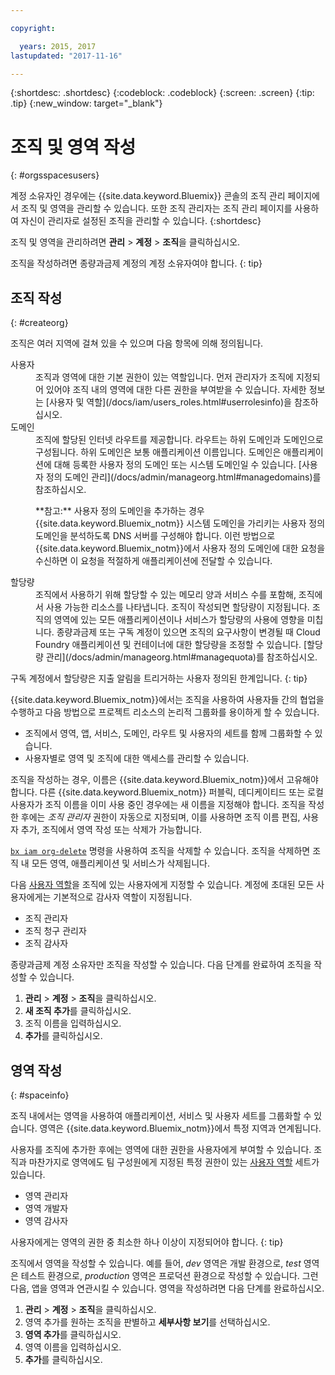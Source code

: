 ```yaml
---

copyright:

  years: 2015, 2017
lastupdated: "2017-11-16"

---
```


{:shortdesc: .shortdesc}
{:codeblock: .codeblock}
{:screen: .screen}
{:tip: .tip}
{:new_window: target="_blank"}

# 조직 및 영역 작성
{: #orgsspacesusers}

계정 소유자인 경우에는 {{site.data.keyword.Bluemix}} 콘솔의 조직 관리 페이지에서 조직 및 영역을 관리할 수 있습니다. 또한 조직 관리자는 조직 관리 페이지를 사용하여 자신이 관리자로 설정된 조직을 관리할 수 있습니다.
{:shortdesc}

조직 및 영역을 관리하려면 **관리** &gt; **계정** &gt; **조직**을 클릭하십시오. 

조직을 작성하려면 종량과금제 계정의 계정 소유자여야 합니다.
{: tip}

## 조직 작성
{: #createorg}

조직은 여러 지역에 걸쳐 있을 수 있으며 다음 항목에 의해 정의됩니다.

<dl>
<dt>사용자</dt>
<dd>조직과 영역에 대한 기본 권한이 있는 역할입니다. 먼저 관리자가 조직에 지정되어 있어야 조직 내의 영역에 대한 다른 권한을 부여받을 수 있습니다. 자세한 정보는  [사용자 및 역할](/docs/iam/users_roles.html#userrolesinfo)을 참조하십시오.</dd>
<dt>도메인</dt>
<dd>조직에 할당된 인터넷 라우트를 제공합니다. 라우트는 하위 도메인과 도메인으로 구성됩니다. 하위 도메인은 보통 애플리케이션 이름입니다. 도메인은 애플리케이션에 대해 등록한 사용자 정의 도메인 또는 시스템 도메인일 수 있습니다. [사용자 정의 도메인 관리](/docs/admin/manageorg.html#managedomains)를 참조하십시오.<br/>
<p>**참고:** 사용자 정의 도메인을 추가하는 경우 {{site.data.keyword.Bluemix_notm}} 시스템 도메인을 가리키는 사용자 정의 도메인을 분석하도록 DNS 서버를 구성해야 합니다. 이런 방법으로 {{site.data.keyword.Bluemix_notm}}에서 사용자 정의 도메인에 대한 요청을 수신하면 이 요청을 적절하게 애플리케이션에 전달할 수 있습니다. </p></dd>
<dt>할당량</dt>
<dd>조직에서 사용하기 위해 할당할 수 있는 메모리 양과 서비스 수를 포함해, 조직에서 사용 가능한 리소스를 나타냅니다. 조직이 작성되면 할당량이 지정됩니다. 조직의 영역에 있는 모든 애플리케이션이나 서비스가 할당량의 사용에 영향을 미칩니다. 종량과금제 또는 구독 계정이 있으면 조직의 요구사항이 변경될 때 Cloud Foundry 애플리케이션 및 컨테이너에 대한 할당량을 조정할 수 있습니다. [할당량 관리](/docs/admin/manageorg.html#managequota)를 참조하십시오.</dd>
</dl>

구독 계정에서 할당량은 지출 알림을 트리거하는 사용자 정의된 한계입니다.
{: tip}

{{site.data.keyword.Bluemix_notm}}에서는 조직을 사용하여 사용자들 간의 협업을 수행하고 다음 방법으로 프로젝트 리소스의 논리적 그룹화를 용이하게 할 수 있습니다. 

   * 조직에서 영역, 앱, 서비스, 도메인, 라우트 및 사용자의 세트를 함께 그룹화할 수 있습니다. 
   * 사용자별로 영역 및 조직에 대한 액세스를 관리할 수 있습니다. 

조직을 작성하는 경우, 이름은 {{site.data.keyword.Bluemix_notm}}에서 고유해야 합니다. 다른 {{site.data.keyword.Bluemix_notm}} 퍼블릭, 데디케이티드 또는 로컬 사용자가 조직 이름을 이미 사용 중인 경우에는 새 이름을 지정해야 합니다. 조직을 작성한 후에는 *조직 관리자* 권한이 자동으로 지정되며, 이를 사용하면 조직 이름 편집, 사용자 추가, 조직에서 영역 작성 또는 삭제가 가능합니다. 

[`bx iam org-delete`](/docs/cli/reference/bluemix_cli/bx_cli.html#bluemix_iam_org_delete) 명령을 사용하여 조직을 삭제할 수 있습니다. 조직을 삭제하면 조직 내 모든 영역, 애플리케이션 및 서비스가 삭제됩니다.

다음 [사용자 역할](/docs/iam/users_roles.html#userrolesinfo)을 조직에 있는 사용자에게 지정할 수 있습니다. 계정에 초대된 모든 사용자에게는 기본적으로 감사자 역할이 지정됩니다. 

   * 조직 관리자
   * 조직 청구 관리자
   * 조직 감사자

종량과금제 계정 소유자만 조직을 작성할 수 있습니다. 다음 단계를 완료하여 조직을 작성할 수 있습니다.

1. **관리** &gt; **계정** &gt; **조직**을 클릭하십시오.
2. **새 조직 추가**를 클릭하십시오.
3. 조직 이름을 입력하십시오.
4. **추가**를 클릭하십시오.

<!-- Add info on Manage infrastructure option under a space -->

## 영역 작성
{: #spaceinfo}

조직 내에서는 영역을 사용하여 애플리케이션, 서비스 및 사용자 세트를 그룹화할 수 있습니다. 영역은 {{site.data.keyword.Bluemix_notm}}에서 특정 지역과 연계됩니다.

사용자를 조직에 추가한 후에는 영역에 대한 권한을 사용자에게 부여할 수 있습니다. 조직과 마찬가지로 영역에도 팀 구성원에게 지정된 특정 권한이 있는 [사용자 역할](/docs/iam/users_roles.html#userrolesinfo) 세트가 있습니다.

  * 영역 관리자
  * 영역 개발자
  * 영역 감사자

사용자에게는 영역의 권한 중 최소한 하나 이상이 지정되어야 합니다.
{: tip}

조직에서 영역을 작성할 수 있습니다. 예를 들어, *dev* 영역은 개발 환경으로, *test* 영역은 테스트 환경으로, *production* 영역은 프로덕션 환경으로 작성할 수 있습니다. 그런 다음, 앱을 영역과 연관시킬 수 있습니다. 영역을 작성하려면 다음 단계를 완료하십시오.

1. **관리** &gt; **계정** &gt; **조직**을 클릭하십시오.
2. 영역 추가를 원하는 조직을 판별하고 **세부사항 보기**를 선택하십시오. 
4. **영역 추가**를 클릭하십시오.
5. 영역 이름을 입력하십시오.
6. **추가**를 클릭하십시오.
